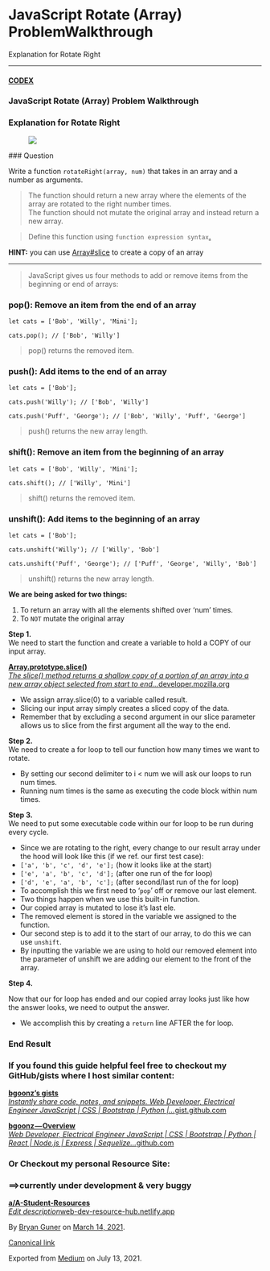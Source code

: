 # JavaScript Rotate (Array) ProblemWalkthrough

Explanation for Rotate Right

---

#### <a href="http://medium.com/codex" class="markup--anchor markup--h4-anchor">CODEX</a>

### JavaScript Rotate (Array) Problem Walkthrough

### Explanation for Rotate Right

<figure><img src="https://cdn-images-1.medium.com/max/1200/0*3_vbGvHeWOgSTxk7.png" class="graf-image" /></figure>### Question

<span class="graf-dropCap">W</span>rite a function `rotateRight(array, num)` that takes in an array and a number as arguments.

> The function should return a new array where the elements of the array are rotated to the right number times.  
> The function should not mutate the original array and instead return a new array.

> Define this function using `function expression syntax`<a href="https://developer.mozilla.org/en-US/docs/Web/JavaScript/Reference/Operators/function" class="markup--anchor markup--blockquote-anchor">.</a>

**HINT:** you can use <a href="https://developer.mozilla.org/en-US/docs/Web/JavaScript/Reference/Global_Objects/Array/slice" class="markup--anchor markup--p-anchor">Array#slice</a> to create a copy of an array

---

> JavaScript gives us four methods to add or remove items from the beginning or end of arrays:

### pop(): Remove an item from the end of an array

    let cats = ['Bob', 'Willy', 'Mini'];

    cats.pop(); // ['Bob', 'Willy']

> pop() returns the removed item.

### push(): Add items to the end of an array

    let cats = ['Bob'];

    cats.push('Willy'); // ['Bob', 'Willy']

    cats.push('Puff', 'George'); // ['Bob', 'Willy', 'Puff', 'George']

> push() returns the new array length.

### shift(): Remove an item from the beginning of an array

    let cats = ['Bob', 'Willy', 'Mini'];

    cats.shift(); // ['Willy', 'Mini']

> shift() returns the removed item.

### unshift(): Add items to the beginning of an array

    let cats = ['Bob'];

    cats.unshift('Willy'); // ['Willy', 'Bob']

    cats.unshift('Puff', 'George'); // ['Puff', 'George', 'Willy', 'Bob']

> unshift() returns the new array length.

**We are being asked for two things:**

1.  <span id="0000">To return an array with all the elements shifted over ‘num’ times.</span>
2.  <span id="8d90">To `NOT` mutate the original array</span>

**Step 1.**  
We need to start the function and create a variable to hold a COPY of our input array.

<a href="https://developer.mozilla.org/en-US/docs/Web/JavaScript/Reference/Global_Objects/Array/slice" class="markup--anchor markup--mixtapeEmbed-anchor" title="https://developer.mozilla.org/en-US/docs/Web/JavaScript/Reference/Global_Objects/Array/slice"><strong>Array.prototype.slice()</strong><br />
<em>The slice() method returns a shallow copy of a portion of an array into a new array object selected from start to end…</em>developer.mozilla.org</a><a href="https://developer.mozilla.org/en-US/docs/Web/JavaScript/Reference/Global_Objects/Array/slice" class="js-mixtapeImage mixtapeImage u-ignoreBlock"></a>

- <span id="313d">We assign array.slice(0) to a variable called result.</span>
- <span id="6bdb">Slicing our input array simply creates a sliced copy of the data.</span>
- <span id="1d93">Remember that by excluding a second argument in our slice parameter allows us to slice from the first argument all the way to the end.</span>

**Step 2.**  
We need to create a for loop to tell our function how many times we want to rotate.

- <span id="8a82">By setting our second delimiter to i &lt; num we will ask our loops to run num times.</span>
- <span id="820c">Running num times is the same as executing the code block within num times.</span>

**Step 3.**  
We need to put some executable code within our for loop to be run during every cycle.

- <span id="c573">Since we are rotating to the right, every change to our result array under the hood will look like this (if we ref. our first test case):</span>
- <span id="ab3a">`['a', 'b', 'c', 'd', 'e'];` (how it looks like at the start)</span>
- <span id="5fab">`['e', 'a', 'b', 'c', 'd'];` (after one run of the for loop)</span>
- <span id="e31e">`['d', 'e', 'a', 'b', 'c'];` (after second/last run of the for loop)</span>
- <span id="aa2f">To accomplish this we first need to ‘`pop`’ off or remove our last element.</span>
- <span id="d19e">Two things happen when we use this built-in function.</span>
- <span id="687c">Our copied array is mutated to lose it’s last ele.</span>
- <span id="392e">The removed element is stored in the variable we assigned to the function.</span>
- <span id="7c06">Our second step is to add it to the start of our array, to do this we can use `unshift`.</span>
- <span id="4a0f">By inputting the variable we are using to hold our removed element into the parameter of unshift we are adding our element to the front of the array.</span>

**Step 4.**

Now that our for loop has ended and our copied array looks just like how the answer looks, we need to output the answer.

- <span id="5d8c">We accomplish this by creating a `return` line AFTER the for loop.</span>

### End Result

### If you found this guide helpful feel free to checkout my GitHub/gists where I host similar content:

<a href="https://gist.github.com/bgoonz" class="markup--anchor markup--mixtapeEmbed-anchor" title="https://gist.github.com/bgoonz"><strong>bgoonz’s gists</strong><br />
<em>Instantly share code, notes, and snippets. Web Developer, Electrical Engineer JavaScript | CSS | Bootstrap | Python |…</em>gist.github.com</a><a href="https://gist.github.com/bgoonz" class="js-mixtapeImage mixtapeImage u-ignoreBlock"></a>

<a href="https://github.com/bgoonz" class="markup--anchor markup--mixtapeEmbed-anchor" title="https://github.com/bgoonz"><strong>bgoonz — Overview</strong><br />
<em>Web Developer, Electrical Engineer JavaScript | CSS | Bootstrap | Python | React | Node.js | Express | Sequelize…</em>github.com</a><a href="https://github.com/bgoonz" class="js-mixtapeImage mixtapeImage u-ignoreBlock"></a>

### Or Checkout my personal Resource Site:

### **==&gt;currently under development & very buggy**

<a href="https://web-dev-resource-hub.netlify.app/" class="markup--anchor markup--mixtapeEmbed-anchor" title="https://web-dev-resource-hub.netlify.app/"><strong>a/A-Student-Resources</strong><br />
<em>Edit description</em>web-dev-resource-hub.netlify.app</a><a href="https://web-dev-resource-hub.netlify.app/" class="js-mixtapeImage mixtapeImage mixtapeImage--empty u-ignoreBlock"></a>

By <a href="https://medium.com/@bryanguner" class="p-author h-card">Bryan Guner</a> on [March 14, 2021](https://medium.com/p/31deb19ebba1).

<a href="https://medium.com/@bryanguner/javascript-rotate-array-problemwalkthrough-31deb19ebba1" class="p-canonical">Canonical link</a>

Exported from [Medium](https://medium.com) on July 13, 2021.
